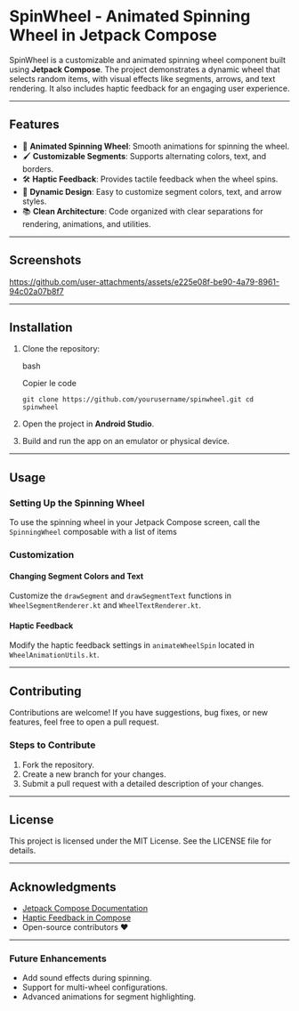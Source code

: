 
# SpinWheel - Animated Spinning Wheel in Jetpack Compose

SpinWheel is a customizable and animated spinning wheel component built using **Jetpack Compose**. The project demonstrates a dynamic wheel that selects random items, with visual effects like segments, arrows, and text rendering. It also includes haptic feedback for an engaging user experience.

----------

## Features

-   🎡 **Animated Spinning Wheel**: Smooth animations for spinning the wheel.
-   🖌️ **Customizable Segments**: Supports alternating colors, text, and borders.
-   🛠️ **Haptic Feedback**: Provides tactile feedback when the wheel spins.
-   🎨 **Dynamic Design**: Easy to customize segment colors, text, and arrow styles.
-   📚 **Clean Architecture**: Code organized with clear separations for rendering, animations, and utilities.

----------

## Screenshots



https://github.com/user-attachments/assets/e225e08f-be90-4a79-8961-94c02a07b8f7


----------

## Installation

1.  Clone the repository:
    
    bash
    
    Copier le code
    
    `git clone https://github.com/yourusername/spinwheel.git
    cd spinwheel` 
    
2.  Open the project in **Android Studio**.
    
3.  Build and run the app on an emulator or physical device.
    

----------

## Usage

### Setting Up the Spinning Wheel

To use the spinning wheel in your Jetpack Compose screen, call the `SpinningWheel` composable with a list of items 

### Customization

#### Changing Segment Colors and Text

Customize the `drawSegment` and `drawSegmentText` functions in `WheelSegmentRenderer.kt` and `WheelTextRenderer.kt`.

#### Haptic Feedback

Modify the haptic feedback settings in `animateWheelSpin` located in `WheelAnimationUtils.kt`.

----------

## Contributing

Contributions are welcome! If you have suggestions, bug fixes, or new features, feel free to open a pull request.

### Steps to Contribute

1.  Fork the repository.
2.  Create a new branch for your changes.
3.  Submit a pull request with a detailed description of your changes.

----------

## License

This project is licensed under the MIT License. See the LICENSE file for details.

----------

## Acknowledgments

-   [Jetpack Compose Documentation](https://developer.android.com/jetpack/compose)
-   [Haptic Feedback in Compose](https://developer.android.com/jetpack/compose/haptic-feedback)
-   Open-source contributors ❤️

----------

### Future Enhancements

-   Add sound effects during spinning.
-   Support for multi-wheel configurations.
-   Advanced animations for segment highlighting.
